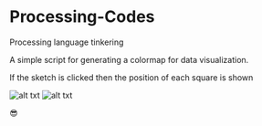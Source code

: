 # Processing-Codes
Processing language tinkering

A simple script for generating a colormap for data visualization.

If the sketch is clicked then the position of each square is shown

![alt txt](https://github.com/dzalf/Processing-Codes/blob/master/colormap.png)
![alt txt](https://github.com/dzalf/Processing-Codes/blob/master/colormap-numbers.png)


:sunglasses:
